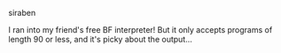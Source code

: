 siraben

I ran into my friend's free BF interpreter! But it only accepts programs of length 90 or less, and it's picky about the output...
